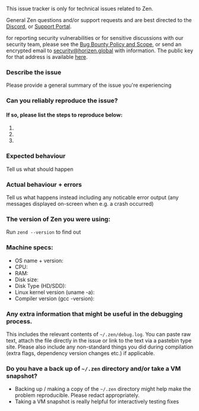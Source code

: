 <!--- Remove text and sections that do not apply -->

This issue tracker is only for technical issues related to Zen.

General Zen questions and/or support requests and are best directed to the [Discord](https://discord.gg/FAy49A6), or [Support Portal](https://horizenofficial.atlassian.net/servicedesk/customer/portal/1).

for reporting security vulnerabilities or for sensitive discussions with our security team, please see the [Bug Bounty Policy and Scope](https://horizenofficial.atlassian.net/wiki/spaces/ZEN/pages/136871957/Bug+Bounty+Submission+Policy+and+Scope), or send an encrypted email to security@horizen.global with information. The public key for that address is available [here](https://zencashofficial.github.io/keys/).

### Describe the issue
Please provide a general summary of the issue you're experiencing

### Can you reliably reproduce the issue?
#### If so, please list the steps to reproduce below:
1. 
2. 
3. 

### Expected behaviour
Tell us what should happen

### Actual behaviour + errors
Tell us what happens instead including any noticable error output (any messages displayed on-screen when e.g. a crash occurred)

### The version of Zen you were using:
Run `zend --version` to find out

### Machine specs:
- OS name + version:
- CPU:
- RAM:
- Disk size:
- Disk Type (HD/SDD):
- Linux kernel version (uname -a):
- Compiler version (gcc -version):

### Any extra information that might be useful in the debugging process.
This includes the relevant contents of `~/.zen/debug.log`. You can paste raw text, attach the file directly in the issue or link to the text via a pastebin type site.
Please also include any non-standard things you did during compilation (extra flags, dependency version changes etc.) if applicable.

### Do you have a back up of `~/.zen` directory and/or take a VM snapshot?
- Backing up / making a copy of the `~/.zen` directory might help make the problem reproducible. Please redact appropriately.
- Taking a VM snapshot is really helpful for interactively testing fixes
